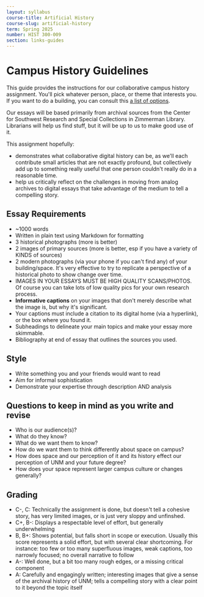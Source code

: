 ```yaml
---
layout: syllabus
course-title: Artificial History
course-slug: artificial-history
term: Spring 2025
number: HIST 300-009
section: links-guides
---
```


# Campus History Guidelines
This guide provides the instructions for our collaborative campus history assignment. You'll pick whatever person, place, or theme that interests you. If you want to do a building, you can consult this [a list of options](https://en.wikipedia.org/wiki/List_of_University_of_New_Mexico_buildings). 

Our essays will be based primarily from archival sources from the Center for Southwest Research and Special Collections in Zimmerman Library. Librarians will help us find stuff, but it will be up to us to make good use of it. 

This assignment hopefully: 
- demonstrates what collaborative digital history can be, as we'll each contribute small articles that are not exactly profound, but collectively add up to something really useful that one person couldn't really do in a reasonable time.
- help us critically reflect on the challenges in moving from analog archives to digital essays that take advantage of the medium to tell a compelling story.


## Essay Requirements
- ~1000 words
- Written in plain text using Markdown for formatting 
- 3 historical photographs (more is better)
- 2 images of primary sources (more is better, esp if you have a variety of KINDS of sources)
- 2 modern photographs (via your phone if you can't find any) of your building/space. It's very effective to try to replicate a perspective of a historical photo to show change over time.
- IMAGES IN YOUR ESSAYS MUST BE HIGH QUALITY SCANS/PHOTOS. Of course you can take lots of low quality pics for your own research process.
- **Informative captions** on your images that don't merely describe what the image is, but why it's significant.
- Your captions must include a citation to its digital home (via a hyperlink), or the box where you found it.
- Subheadings to delineate your main topics and make your essay more skimmable.
- Bibliography at end of essay that outlines the sources you used.


## Style
- Write something you and your friends would want to read
- Aim for informal sophistication
- Demonstrate your expertise through description AND analysis


## Questions to keep in mind as you write and revise
- Who is our audience(s)?
- What do they know?
- What do we want them to know?
- How do we want them to think differently about space on campus?
- How does space and our perception of it and its history effect our perception of UNM and your future degree?
- How does your space represent larger campus culture or changes generally?



## Grading
- C-, C: Technically the assignment is done, but doesn't tell a cohesive story, has very limited images, or is just very sloppy and unfinshed.
- C+, B-: Displays a respectable level of effort, but generally underwhelming
- B, B+: Shows potential, but falls short in scope or execution. Usually this score represents a solid effort, but with several clear shortcoming. For instance: too few or too many superfluous images, weak captions, too narrowly focused; no overall narrative to follow
- A-: Well done, but a bit too many rough edges, or a missing critical component
- A: Carefully and engagingly written; interesting images that give a sense of the archival history of UNM; tells a compelling story with a clear point to it beyond the topic itself
